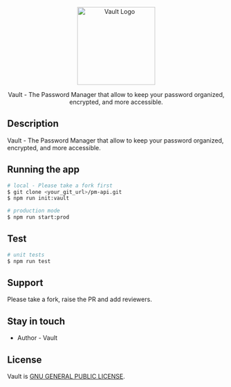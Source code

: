 <p align="center">
  <img src="https://lh3.googleusercontent.com/pw/AP1GczPK2BJBOGg6VibL6aHFnIwmtXDPFuIvuOyQftvSpq9DYCYmZt03tN1SaXZA9EoVvb5DaCgZ5GIgHfOuqI75f9bjyP1mOn10Lb6PNX_MpKiXSe9VlyFDDVMclvkq0biyO_QWLNzTdXWrzHiGOqTtyTaY=w180-h44-s-no-gm?authuser=0" width="180" height="auto" alt="Vault Logo" />
</p>

  <p align="center">Vault - The Password Manager that allow to keep your password organized, encrypted, and more accessible.</p>
    <p align="center">

## Description

Vault - The Password Manager that allow to keep your password organized, encrypted, and more accessible.

## Running the app

```bash
# local - Please take a fork first
$ git clone <your_git_url>/pm-api.git
$ npm run init:vault

# production mode
$ npm run start:prod
```

## Test

```bash
# unit tests
$ npm run test
```

## Support

Please take a fork, raise the PR and add reviewers.

## Stay in touch

- Author - Vault

## License

Vault is [GNU GENERAL PUBLIC LICENSE](https://github.com/sen-sourabh/nest-starter?tab=GPL-3.0-1-ov-file).
